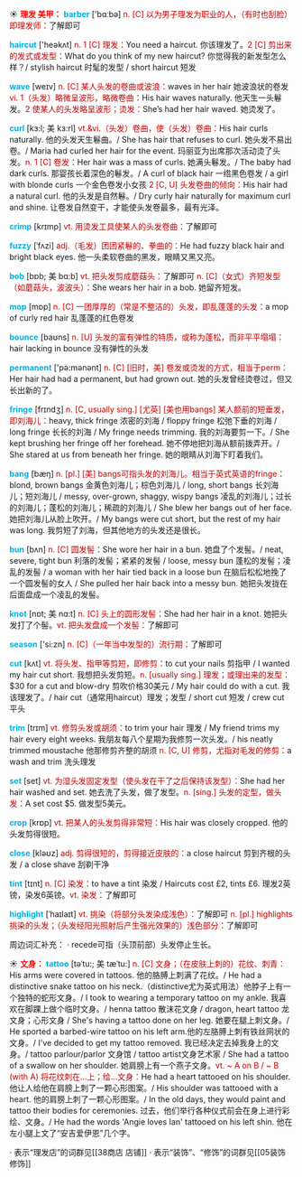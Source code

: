 ☀ <font color="red">**理发 美甲：**</font>
<font color="sky blue">**barber**</font> ['bɑːbə] 
<font color="#c00000">n. [C] 以为男子理发为职业的人，（有时也刮脸）即理发师：</font>了解即可

<font color="sky blue">**haircut**</font> ['heəkʌt] 
<font color="#c00000">n. 1 [C] 理发：</font>You need a haircut. 你该理发了。<font color="#c00000">2 [C] 剪出来的发式或发型：</font>What do you think of my new haircut? 你觉得我的新发型怎么样？/ stylish haircut 时髦的发型 / short haircut 短发

<font color="sky blue">**wave**</font> [weɪv] 
<font color="#c00000">n. [C] 某人头发的卷曲或波浪：</font>waves in her hair 她波浪状的卷发 <font color="#c00000">vi. 1（头发）略微呈波形，略微卷曲：</font>His hair waves naturally. 他天生一头鬈发。<font color="#c00000">2 使某人的头发略呈波形；烫发：</font>She’s had her hair waved. 她烫发了。
           
<font color="sky blue">**curl**</font> [kɜ:l; 美 kɜ:rl]
<font color="#c00000">vt.&vi.（头发）卷曲，使（头发）卷曲：</font>His hair curls naturally. 他的头发天生鬈曲。/ She has hair that refuses to curl. 她头发不易出卷。/ Maria had curled her hair for the event. 玛丽亚为出席那次活动烫了头发。<font color="#c00000">n. 1 [C] 卷发：</font>Her hair was a mass of curls. 她满头鬈发。/ The baby had dark curls. 那婴孩长着深色的鬈发。/ A curl of black hair 一绺黑色卷发 / a girl with blonde curls 一个金色卷发小女孩 <font color="#c00000">2 [C, U] 头发卷曲的倾向：</font>His hair had a natural curl. 他的头发是自然鬈。/ Dry curly hair naturally for maximum curl and shine. 让卷发自然变干，才能使头发卷最多，最有光泽。

<font color="sky blue">**crimp**</font> [krɪmp]
<font color="#c00000">vt. 用烫发工具使某人的头发卷曲：</font>了解即可
      
<font color="sky blue">**fuzzy**</font> [ˈfʌzi]
<font color="#c00000">adj.（毛发）团团紧鬈的、拳曲的：</font>He had fuzzy black hair and bright black eyes. 他一头柔软卷曲的黑发，眼睛又黑又亮。

<font color="sky blue">**bob**</font> [bɒb; 美 bɑ:b]
<font color="#c00000">vt. 把头发剪成蘑菇头：</font>了解即可 <font color="#c00000">n. [C]（女式）齐短发型（如蘑菇头，波波头）：</font>She wears her hair in a bob. 她留齐短发。

<font color="sky blue">**mop**</font> [mɒp] 
<font color="#c00000">n. [C] 一团厚厚的（常是不整洁的）头发，即乱蓬蓬的头发：</font>a mop of curly red hair 乱蓬蓬的红色卷发

<font color="sky blue">**bounce**</font> [baʊns] 
<font color="#c00000">n. [U] 头发的富有弹性的特质，或称为蓬松，而非平平塌塌：</font>hair lacking in bounce 没有弹性的头发

<font color="sky blue">**permanent**</font> ['pə:mənənt] 
<font color="#c00000">n. [C] [旧时，美] 卷发或烫发的方式，相当于perm：</font>Her hair had had a permanent, but had grown out. 她的头发曾经烫卷过，但又长出新的了。
           
<font color="sky blue">**fringe**</font> [frɪndʒ]
<font color="#c00000">n. [C, usually sing.] [尤英] [美也用bangs] 某人额前的短垂发，即刘海儿：</font>heavy, thick fringe 浓密的刘海 / floppy fringe 松弛下垂的刘海 / long fringe 长长的刘海 / My fringe needs trimming. 我的刘海要剪一下。/ She kept brushing her fringe off her forehead. 她不停地把刘海从额前拨弄开。/ She stared at us from beneath her fringe. 她的眼睛从刘海下盯着我们。
                      
<font color="sky blue">**bang**</font> [bæŋ]
<font color="#c00000">n. [pl.] [美] bangs可指头发的刘海儿。相当于英式英语的fringe：</font>blond, brown bangs 金黄色刘海儿；棕色刘海儿 / long, short bangs 长刘海儿；短刘海儿 / messy, over-grown, shaggy, wispy bangs 凌乱的刘海儿；过长的刘海儿；蓬松的刘海儿；稀疏的刘海儿 / She blew her bangs out of her face. 她把刘海儿从脸上吹开。/ My bangs were cut short, but the rest of my hair was long. 我剪短了刘海，但其他地方的头发还是很长。
            
<font color="sky blue">**bun**</font> [bʌn]
<font color="#c00000">n. [C] 圆发髻：</font>She wore her hair in a bun. 她盘了个发髻。/ neat, severe, tight bun 利落的发髻；紧紧的发髻 / loose, messy bun 蓬松的发髻；凌乱的发髻 / a woman with her hair tied back in a loose bun 在脑后松松地挽了一个圆发髻的女人 / She pulled her hair back into a messy bun. 她把头发拢在后面盘成一个凌乱的发髻。

<font color="sky blue">**knot**</font> [nɒt; 美 nɑ:t]
<font color="#c00000">n. [C] 头上的圆形发髻：</font>She had her hair in a knot. 她把头发打了个髻。<font color="#c00000">vt. 把头发盘成一个发髻：</font>了解即可

<font color="sky blue">**season**</font> ['si:zn] 
<font color="#c00000">n. [C]（一年当中发型的）流行期：</font>了解即可

<font color="sky blue">**cut**</font> [kʌt] 
<font color="#c00000">vt. 将头发、指甲等剪短，即修剪：</font>to cut your nails 剪指甲 / I wanted my hair cut short. 我想把头发剪短。<font color="#c00000">n. [usually sing.] 理发；或理出来的发型：</font>$30 for a cut and blow-dry 剪吹价格30美元 / My hair could do with a cut. 我该理发了。/ hair cut（通常用haircut）理发；发型 / short cut 短发 / crew cut 平头
           
<font color="sky blue">**trim**</font> [trɪm]
<font color="#c00000">vt. 修剪头发或胡须：</font>to trim your hair 理发 / My friend trims my hair every eight weeks. 我朋友每八个星期为我修剪一次头发。/ his neatly trimmed moustache 他那修剪齐整的胡须 <font color="#c00000">n. [C, U] 修剪，尤指对毛发的修剪：</font>a wash and trim 洗头理发

<font color="sky blue">**set**</font> [set] 
<font color="#c00000">vt. 为湿头发固定发型（使头发在干了之后保持该发型）：</font>She had her hair washed and set. 她去洗了头发，做了发型。<font color="#c00000">n. [sing.] 头发的定型，做头发：</font>A set cost $5. 做发型5美元。

<font color="sky blue">**crop**</font> [krɒp] 
<font color="#c00000">vt. 把某人的头发剪得非常短：</font>His hair was closely cropped. 他的头发剪得很短。

<font color="sky blue">**close**</font> [kləʊz] 
<font color="#c00000">adj. 剪得很短的，剪得接近皮肤的：</font>a close haircut 剪到齐根的头发 / a close shave 刮剃干净
                      
<font color="sky blue">**tint**</font> [tɪnt]
<font color="#c00000">n. [C] 染发：</font>to have a tint 染发 / Haircuts cost £2, tints £6. 理发2英镑，染发6英镑。<font color="#c00000">vt. 染发：</font>了解即可

<font color="sky blue">**highlight**</font> [ˈhaɪlaɪt]
<font color="#c00000">vt. 挑染（将部分头发染成浅色）：</font>了解即可 <font color="#c00000">n. [pl.] highlights 挑染的头发；（头发经阳光照射后产生强光效果的）浅色部分：</font>了解即可

周边词汇补充：
· recede可指（头顶前部）头发停止生长。

☀ <font color="red">**文身：**</font>
<font color="sky blue">**tattoo**</font> [təˈtu:; 美 tæˈtu:]
<font color="#c00000">n. [C] 文身；（在皮肤上刺的）花纹、刺青：</font>His arms were covered in tattoos. 他的胳膊上刺满了花纹。/ He had a distinctive snake tattoo on his neck.（distinctive尤为英式用法）他脖子上有一个独特的蛇形文身。/ I took to wearing a temporary tattoo on my ankle. 我喜欢在脚踝上做个临时文身。/ henna tattoo 散沫花文身 / dragon, heart tattoo 龙文身；心形文身 / She's having a tattoo done on her leg. 她要在腿上刺文身。/ He sported a barbed-wire tattoo on his left arm.他的左胳膊上刺有铁丝网状的文身。/ I've decided to get my tattoo removed. 我已经决定去掉我身上的文身。/ tattoo parlour/parlor 文身馆 / tattoo artist文身艺术家 / She had a tattoo of a swallow on her shoulder. 她肩膀上有一个燕子文身。<font color="#c00000">vt. ~ A on B / ~ B (with A) 将花纹刺在…上；给…文身：</font>He had a heart tattooed on his shoulder. 他让人给他在肩膀上刺了一颗心形图案。/ His shoulder was tattooed with a heart. 他的肩膀上刺了一颗心形图案。/ In the old days, they would paint and tattoo their bodies for ceremonies. 过去，他们举行各种仪式前会在身上进行彩绘、文身。/ He had the words 'Angie loves Ian' tattooed on his left shin. 他在左小腿上文了“安吉爱伊恩”几个字。

· 表示“理发店”的词群见[[38商店 店铺]]
· 表示“装饰”、“修饰”的词群见[[05装饰 修饰]]

